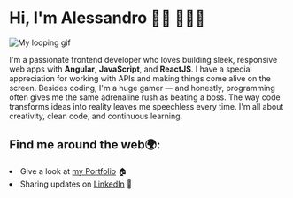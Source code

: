 # Hi, I'm Alessandro 👋🏽	👨🏽‍💻

![My looping gif](https://www.alessandro-argenziano.com/logo/ezgif.com-loop-count.gif)

I'm a passionate frontend developer who loves building sleek, 
responsive web apps with **Angular**, **JavaScript**, and **ReactJS**.
I have a special appreciation for working with APIs and making things
come alive on the screen.
Besides coding, I'm a huge gamer — and honestly, programming often gives me
the same adrenaline rush as beating a boss.
The way code transforms ideas into reality leaves me speechless every time.
I'm all about creativity, clean code, and continuous learning.

## Find me around the web🌍:
<table>
  <li>Give a look at <a href="https://www.alessandro-argenziano.com" target="_blank">my Portfolio</a> 🏠</li>
  <li>Sharing updates on <a href="https://www.linkedin.com/in/alessandro-argenziano/" target="_blank">LinkedIn</a> 💼</li>
</table>


      

